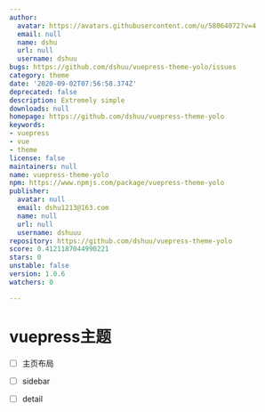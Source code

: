 ```yaml
---
author:
  avatar: https://avatars.githubusercontent.com/u/58064072?v=4
  email: null
  name: dshu
  url: null
  username: dshuu
bugs: https://github.com/dshuu/vuepress-theme-yolo/issues
category: theme
date: '2020-09-02T07:56:58.374Z'
deprecated: false
description: Extremely simple
downloads: null
homepage: https://github.com/dshuu/vuepress-theme-yolo
keywords:
- vuepress
- vue
- theme
license: false
maintainers: null
name: vuepress-theme-yolo
npm: https://www.npmjs.com/package/vuepress-theme-yolo
publisher:
  avatar: null
  email: dshu1213@163.com
  name: null
  url: null
  username: dshuuu
repository: https://github.com/dshuu/vuepress-theme-yolo
score: 0.4121187044990221
stars: 0
unstable: false
version: 1.0.6
watchers: 0

---
```


# vuepress主题

  - [ ] 主页布局
  - [ ] sidebar
  - [ ] detail



